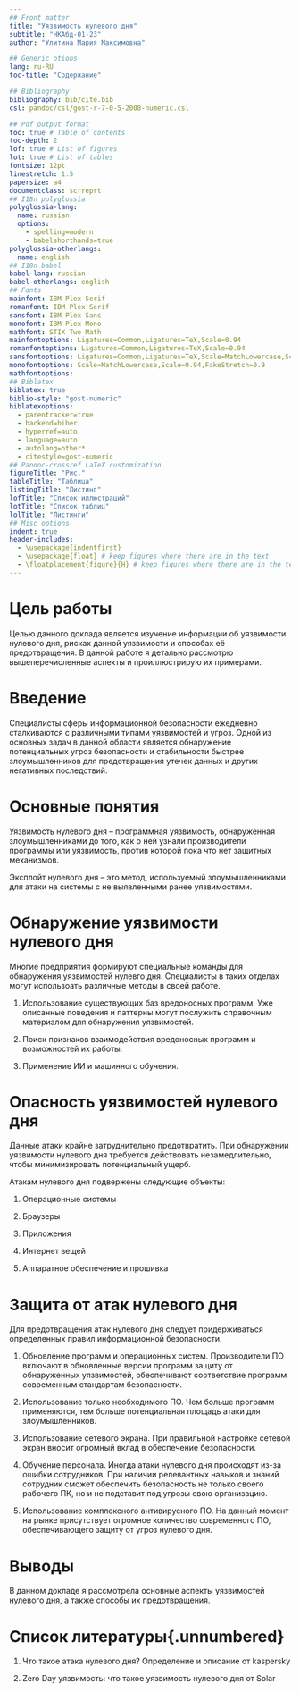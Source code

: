 ```yaml
---
## Front matter
title: "Уязвимость нулевого дня"
subtitle: "НКАбд-01-23"
author: "Улитина Мария Максимовна"

## Generic otions
lang: ru-RU
toc-title: "Содержание"

## Bibliography
bibliography: bib/cite.bib
csl: pandoc/csl/gost-r-7-0-5-2008-numeric.csl

## Pdf output format
toc: true # Table of contents
toc-depth: 2
lof: true # List of figures
lot: true # List of tables
fontsize: 12pt
linestretch: 1.5
papersize: a4
documentclass: scrreprt
## I18n polyglossia
polyglossia-lang:
  name: russian
  options:
	- spelling=modern
	- babelshorthands=true
polyglossia-otherlangs:
  name: english
## I18n babel
babel-lang: russian
babel-otherlangs: english
## Fonts
mainfont: IBM Plex Serif
romanfont: IBM Plex Serif
sansfont: IBM Plex Sans
monofont: IBM Plex Mono
mathfont: STIX Two Math
mainfontoptions: Ligatures=Common,Ligatures=TeX,Scale=0.94
romanfontoptions: Ligatures=Common,Ligatures=TeX,Scale=0.94
sansfontoptions: Ligatures=Common,Ligatures=TeX,Scale=MatchLowercase,Scale=0.94
monofontoptions: Scale=MatchLowercase,Scale=0.94,FakeStretch=0.9
mathfontoptions:
## Biblatex
biblatex: true
biblio-style: "gost-numeric"
biblatexoptions:
  - parentracker=true
  - backend=biber
  - hyperref=auto
  - language=auto
  - autolang=other*
  - citestyle=gost-numeric
## Pandoc-crossref LaTeX customization
figureTitle: "Рис."
tableTitle: "Таблица"
listingTitle: "Листинг"
lofTitle: "Список иллюстраций"
lotTitle: "Список таблиц"
lolTitle: "Листинги"
## Misc options
indent: true
header-includes:
  - \usepackage{indentfirst}
  - \usepackage{float} # keep figures where there are in the text
  - \floatplacement{figure}{H} # keep figures where there are in the text
---
```


# Цель работы

Целью данного доклада является изучение информации об уязвимости нулевого дня, рисках данной уязвимости и способах её предотвращения. В данной работе я детально рассмотрю вышеперечисленные аспекты и проиллюстрирую их примерами.

# Введение

Специалисты сферы информационной безопасности ежедневно сталкиваются с различными типами уязвимостей и угроз. Одной из основных задач в данной области является обнаружение потенциальных угроз безопасности и стабильности быстрее злоумышленников для предотвращения утечек данных и других негативных последствий.

# Основные понятия

Уязвимость нулевого дня – программная уязвимость, обнаруженная злоумышленниками до того, как о ней узнали производители программы или уязвимость, против которой пока что нет защитных механизмов.

Эксплойт нулевого дня – это метод, используемый злоумышленниками для атаки на системы с не выявленными ранее уязвимостями.


# Обнаружение уязвимости нулевого дня

Многие предприятия формируют специальные команды для обнаружения уязвимостей нулевго дня. Специалисты в таких отделах могут использоать различные методы в своей работе.

1. Использование существующих баз вредоносных программ. Уже описанные поведения и паттерны могут послужить справочным материалом для обнаружения уязвимостей. 

2. Поиск признаков взаимодействия вредоносных программ и возможностей их работы.

3. Применение ИИ и машинного обучения.

# Опасность уязвимостей нулевого дня

Данные атаки крайне затруднительно предотвратить. При обнаружении уязвимости нулевого дня требуется действовать незамедлительно, чтобы минимизировать потенциальный ущерб.

Атакам нулевого дня подвержены следующие объекты:

1. Операционные системы

2. Браузеры 

3. Приложения

4. Интернет вещей

5. Аппаратное обеспечение и прошивка

# Защита от атак нулевого дня

Для предотвращения атак нулевого дня следует придерживаться определенных правил информационной безопасности. 

1. Обновление программ и операционных систем. Производители ПО включают в обновленные версии программ защиту от обнаруженных уязвимостей, обеспечивают соответствие программ современным стандартам безопасности.

2. Использование только необходимого ПО. Чем больше программ применяются, тем больше потенциальная площадь атаки для злоумышленников.

3. Использование сетевого экрана. При правильной настройке сетевой экран вносит огромный вклад в обеспечение безопасности.

4. Обучение персонала. Иногда атаки нулевого дня происходят из-за ошибки сотрудников. При наличии релевантных навыков и знаний сотрудник сможет обеспечить безопасность не только своего рабочего ПК, но и не подставит под угрозы свою организацию.

5. Использование комплексного антивирусного ПО. На данный момент на рынке присутствует огромное количество современного ПО, обеспечивающего защиту от угроз нулевого дня.

# Выводы

В данном докладе я рассмотрела основные аспекты уязвимостей нулевого дня, а также способы их предотвращения.

# Список литературы{.unnumbered}

1. Что такое атака нулевого дня? Определение и описание от kaspersky

2. Zero Day уязвимость: что такое уязвимость нулевого дня от Solar

